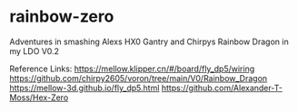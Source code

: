 # rainbow-zero

Adventures in smashing Alexs HX0 Gantry and Chirpys Rainbow Dragon in my LDO V0.2

Reference Links: 
https://mellow.klipper.cn/#/board/fly_dp5/wiring
https://github.com/chirpy2605/voron/tree/main/V0/Rainbow_Dragon
https://mellow-3d.github.io/fly_dp5.html
https://github.com/Alexander-T-Moss/Hex-Zero
